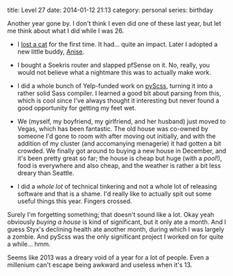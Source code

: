 title: Level 27
date: 2014-01-12 21:13
category: personal
series: birthday

Another year gone by.  I don't think I even did one of these last year, but let me think about what I did while I was 26.

* I [lost a cat]({filename}/2013-04-30-goodbye-styx.markdown) for the first time.  It had...  quite an impact.  Later I adopted a new little buddy, [Anise](http://lexyeevee.tumblr.com/post/68035288334/anise-up-to-no-good-taken-with-nexus-5-camera-if).

* I bought a Soekris router and slapped pfSense on it.  No, really, you would not believe what a nightmare this was to actually make work.

* I did a whole bunch of Yelp-funded work on [pyScss](https://github.com/Kronuz/pyScss), turning it into a rather solid Sass compiler.  I learned a good bit about parsing from this, which is cool since I've always thought it interesting but never found a good opportunity for getting my feet wet.

* We (myself, my boyfriend, my girlfriend, and her husband) just moved to Vegas, which has been fantastic.  The old house was co-owned by someone I'd gone to room with after moving out initially, and with the addition of my cluster (and accomanying menagerie) it had gotten a bit crowded.  We finally got around to buying a new house in December, and it's been pretty great so far; the house is cheap but huge (with a _pool_!), food is everywhere and also cheap, and the weather is rather a bit less dreary than Seattle.

* I did a _whole lot_ of technical tinkering and not a whole lot of releasing software and that is a shame.  I'd really like to actually spit out some useful things this year.  Fingers crossed.

Surely I'm forgetting something; that doesn't sound like a lot.  Okay yeah obviously _buying a house_ is kind of significant, but it only ate a month.  And I guess Styx's declining health ate another month, during which I was largely a zombie.  And pyScss was the only significant project I worked on for quite a while...  hmm.

Seems like 2013 was a dreary void of a year for a lot of people.  Even a millenium can't escape being awkward and useless when it's 13.
